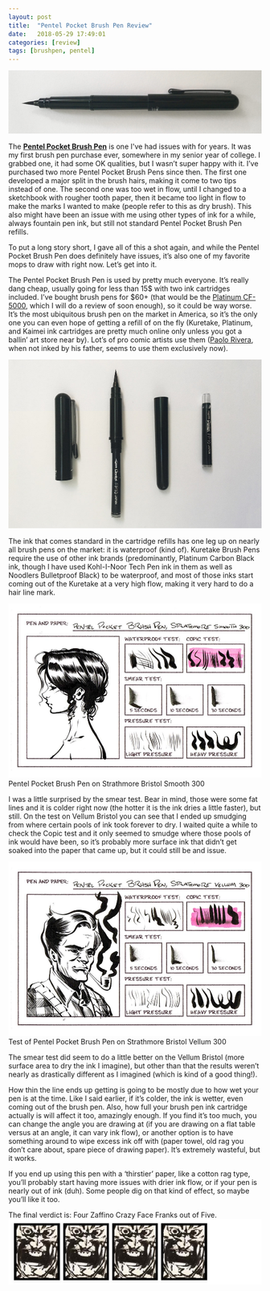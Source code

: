 ```yaml
---
layout: post
title:  "Pentel Pocket Brush Pen Review"
date:   2018-05-29 17:49:01
categories: [review]
tags: [brushpen, pentel]
---
```


![Pentel Pocket Brush Pen Posted](/assets/img/blog-images/pentel-pocket-brush-pen-by-itself.jpg)

The [**Pentel Pocket Brush Pen**](https://www.jetpens.com/Pentel-Pocket-Brush-Pen-XGFKP-A/pd/1793) is one I've had issues with for years.  It was my first brush pen purchase ever, somewhere in my senior year of college.  I grabbed one, it had some OK qualities, but I wasn’t super happy with it.  I’ve purchased two more Pentel Pocket Brush Pens since then.  The first one developed a major split in the brush hairs, making it come to two tips instead of one.  The second one was too wet in flow, until I changed to a sketchbook with rougher tooth paper, then it became too light in flow to make the marks I wanted to make (people refer to this as dry brush).  This also might have been an issue with me using other types of ink for a while, always fountain pen ink, but still not standard Pentel Pocket Brush Pen refills.

To put a long story short, I gave all of this a shot again, and while the Pentel Pocket Brush Pen does definitely have issues, it’s also one of my favorite mops to draw with right now.  Let’s get into it.

<!--more-->

The Pentel Pocket Brush Pen is used by pretty much everyone.  It’s really dang cheap, usually going for less than 15$ with two ink cartridges included.  I’ve bought brush pens for $60+ (that would be the [Platinum CF-5000](http://www.platinum-pen.co.jp/products/fude/efude.html), which I will do a review of soon enough), so it could be way worse. It’s the most ubiquitous brush pen on the market in America, so it’s the only one you can even hope of getting a refill of on the fly (Kuretake, Platinum, and Kaimei ink cartridges are pretty much online only unless you got a ballin’ art store near by).  Lot’s of pro comic artists use them ([Paolo Rivera](https://paolorivera.blogspot.com/), when not inked by his father, seems to use them exclusively now).

![Exploded view of Pentel Pocket Brush Pen](/assets/img/blog-images/pentel-pocket-brush-pen-exploded.jpg)

The ink that comes standard in the cartridge refills has one leg up on nearly all brush pens on the market: it is waterproof (kind of).  Kuretake Brush Pens require the use of other ink brands (predominantly, Platinum Carbon Black ink, though I have used Kohl-I-Noor Tech Pen ink in them as well as Noodlers Bulletproof Black) to be waterproof, and most of those inks start coming out of the Kuretake at a very high flow, making it very hard to do a hair line mark.

![Pentel Pocket Brush Pen on Strathmore Bristol Smooth 300](/assets/img/blog-images/review-ppbp-smooth.jpg)
Pentel Pocket Brush Pen on Strathmore Bristol Smooth 300

I was a little surprised by the smear test.  Bear in mind, those were some fat lines and it is colder right now (the hotter it is the ink dries a little faster), but still.  On the test on Vellum Bristol you can see that I ended up smudging from where certain pools of ink took forever to dry.  I waited quite a while to check the Copic test and it only seemed to smudge where those pools of ink would have been, so it’s probably more surface ink that didn’t get soaked into the paper that came up, but it could still be and issue.

![Pentel Pocket Brush Pen on Strathmore Bristol Vellum 300](/assets/img/blog-images/review-ppbp-vellum.jpg)
Test of Pentel Pocket Brush Pen on Strathmore Bristol Vellum 300

The smear test did seem to do a little better on the Vellum Bristol (more surface area to dry the ink I imagine), but other than that the results weren’t nearly as drastically different as I imagined (which is kind of a good thing!).

How thin the line ends up getting is going to be mostly due to how wet your pen is at the time.  Like I said earlier, if it’s colder, the ink is wetter, even coming out of the brush pen.  Also, how full your brush pen ink cartridge actually is will affect it too, amazingly enough.  If you find it’s too much, you can change the angle you are drawing at (if you are drawing on a flat table versus at an angle, it can vary ink flow), or another option is to have something around to wipe excess ink off with (paper towel, old rag you don’t care about, spare piece of drawing paper).  It’s extremely wasteful, but it works.

If you end up using this pen with a ‘thirstier’ paper, like a cotton rag type, you’ll probably start having more issues with drier ink flow, or if your pen is nearly out of ink (duh).  Some people dig on that kind of effect, so maybe you’ll like it too.

The final verdict is: Four Zaffino Crazy Face Franks out of Five.
![4 our of 5 Stars](/assets/img/blog-images/zaffino-scale-4-star.jpg)
